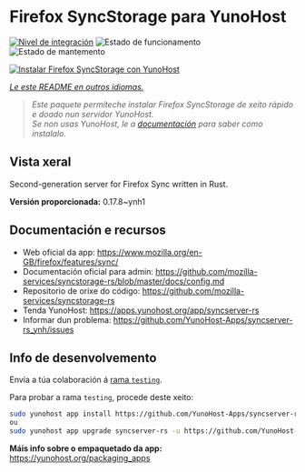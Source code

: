 <!--
NOTA: Este README foi creado automáticamente por <https://github.com/YunoHost/apps/tree/master/tools/readme_generator>
NON debe editarse manualmente.
-->

# Firefox SyncStorage para YunoHost

[![Nivel de integración](https://dash.yunohost.org/integration/syncserver-rs.svg)](https://ci-apps.yunohost.org/ci/apps/syncserver-rs/) ![Estado de funcionamento](https://ci-apps.yunohost.org/ci/badges/syncserver-rs.status.svg) ![Estado de mantemento](https://ci-apps.yunohost.org/ci/badges/syncserver-rs.maintain.svg)

[![Instalar Firefox SyncStorage con YunoHost](https://install-app.yunohost.org/install-with-yunohost.svg)](https://install-app.yunohost.org/?app=syncserver-rs)

*[Le este README en outros idiomas.](./ALL_README.md)*

> *Este paquete permíteche instalar Firefox SyncStorage de xeito rápido e doado nun servidor YunoHost.*  
> *Se non usas YunoHost, le a [documentación](https://yunohost.org/install) para saber como instalalo.*

## Vista xeral

Second-generation server for Firefox Sync written in Rust.


**Versión proporcionada:** 0.17.8~ynh1
## Documentación e recursos

- Web oficial da app: <https://www.mozilla.org/en-GB/firefox/features/sync/>
- Documentación oficial para admin: <https://github.com/mozilla-services/syncstorage-rs/blob/master/docs/config.md>
- Repositorio de orixe do código: <https://github.com/mozilla-services/syncstorage-rs>
- Tenda YunoHost: <https://apps.yunohost.org/app/syncserver-rs>
- Informar dun problema: <https://github.com/YunoHost-Apps/syncserver-rs_ynh/issues>

## Info de desenvolvemento

Envía a túa colaboración á [rama `testing`](https://github.com/YunoHost-Apps/syncserver-rs_ynh/tree/testing).

Para probar a rama `testing`, procede deste xeito:

```bash
sudo yunohost app install https://github.com/YunoHost-Apps/syncserver-rs_ynh/tree/testing --debug
ou
sudo yunohost app upgrade syncserver-rs -u https://github.com/YunoHost-Apps/syncserver-rs_ynh/tree/testing --debug
```

**Máis info sobre o empaquetado da app:** <https://yunohost.org/packaging_apps>

